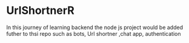 ﻿# UrlShortnerR
In this journey of learning backend the node js project would be added futher to thsi repo such as bots, Url shortner ,chat app, authentication

